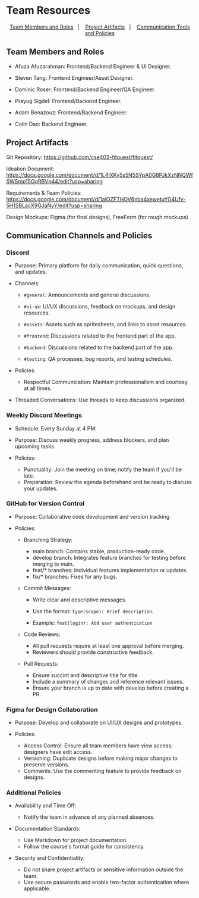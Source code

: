 # Team Resources

<p align="center">
<a href="#team-members-and-roles">Team Members and Roles</a>&nbsp;&nbsp;&nbsp;|&nbsp;&nbsp;&nbsp;
<a href="#project-artifacts">Project Artifacts</a>&nbsp;&nbsp;&nbsp;|&nbsp;&nbsp;&nbsp;
<a href="#communication-channels-and-policies">Communication Tools and Policies</a>
</p>

## Team Members and Roles
- Afuza Afuzarahman: Frontend/Backend Engineer & UI Designer.

- Steven Tang: Frontend Engineer/Asset Designer.

- Dominic Roser: Frontend/Backend Engineer/QA Engineer.

- Prayug Sigdel: Frontend/Backend Engineer.

- Adam Benazouz: Frontend/Backend Engineer.

- Colin Dao: Backend Engineer.


## Project Artifacts
Git Repository: https://github.com/cse403-fitquest/fitquest/

Ideation Document: https://docs.google.com/document/d/1L4IXKy5s5N5SYpA0G8PJkXzNNQWfSWSmp15OqRBVp44/edit?usp=sharing

Requirements & Team Policies: https://docs.google.com/document/d/1aiOZFTHOV6nba4xewetuYG4Ufv-5H1SBLacX9GJaNyY/edit?usp=sharing

Design Mockups: Figma (for final designs), FreeForm (for rough mockups)


## Communication Channels and Policies
### Discord

- Purpose: Primary platform for daily communication, quick questions, and updates.

- Channels:
    - ```#general```: Announcements and general discussions.

    - ```#ui-ux```: UI/UX discussions, feedback on mockups, and design resources.

    - ```#assets```: Assets such as spritesheets, and links to asset resources.

    - ```#frontend```: Discussions related to the frontend part of the app.

    - ```#backend```: Discussions related to the backend part of the app.

    - ```#testing```: QA processes, bug reports, and testing schedules.

- Policies:
    - Respectful Communication: Maintain professionalism and courtesy at all times.

- Threaded Conversations: Use threads to keep discussions organized.

### Weekly Discord Meetings
- Schedule: Every Sunday at 4 PM.

- Purpose: Discuss weekly progress, address blockers, and plan upcoming tasks.

- Policies:
    - Punctuality: Join the meeting on time; notify the team if you'll be late.
    - Preparation: Review the agenda beforehand and be ready to discuss your updates.

### GitHub for Version Control
- Purpose: Collaborative code development and version tracking.

- Policies:

    - Branching Strategy:

        - main branch: Contains stable, production-ready code.
        - develop branch: Integrates feature branches for testing before merging to main.
        - feat/* branches: Individual features implementation or updates.
        - fix/* branches: Fixes for any bugs.

    - Commit Messages:

        - Write clear and descriptive messages.

        - Use the format: ```type(scope): Brief description```.

        - Example: ```feat(login): Add user authentication```

    - Code Reviews:
        - All pull requests require at least one approval before merging.
        - Reviewers should provide constructive feedback.

    - Pull Requests:
        - Ensure succint and descriptive title for title.
        - Include a summary of changes and reference relevant issues.
        - Ensure your branch is up to date with develop before creating a PR.

### Figma for Design Collaboration
- Purpose: Develop and collaborate on UI/UX designs and prototypes.

- Policies:

    - Access Control: Ensure all team members have view access; designers have edit access.
    - Versioning: Duplicate designs before making major changes to preserve versions.
    - Comments: Use the commenting feature to provide feedback on designs.

### Additional Policies
- Availability and Time Off:
    - Notify the team in advance of any planned absences.

- Documentation Standards:

    - Use Markdown for project documentation.
    - Follow the course's format guide for consistency.

- Security and Confidentiality:
    - Do not share project artifacts or sensitive information outside the team.
    - Use secure passwords and enable two-factor authentication where applicable.